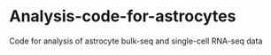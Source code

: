 # Analysis-code-for-astrocytes
Code for analysis of astrocyte bulk-seq and single-cell RNA-seq data
